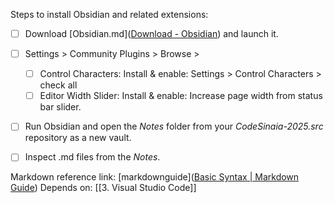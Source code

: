 Steps to install Obsidian and related extensions:

- [ ] Download [Obsidian.md]([Download - Obsidian](https://obsidian.md/download)) and launch it.
- [ ] Settings >  Community Plugins > Browse >
	- [ ] Control Characters: Install & enable: Settings > Control Characters > check all
	- [ ] Editor Width Slider: Install & enable: Increase page width from status bar slider.
- [ ] Run Obsidian and open the *Notes* folder from your *CodeSinaia-2025.src* repository as a new vault.
- [ ] Inspect .md files from the *Notes*.


Markdown reference link:  [markdownguide]([Basic Syntax | Markdown Guide](https://www.markdownguide.org/basic-syntax/))
Depends on: [[3. Visual Studio Code]]